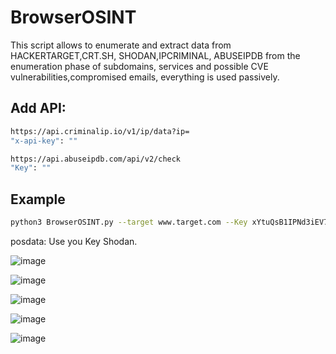 # BrowserOSINT

This script allows to enumerate and extract data from HACKERTARGET,CRT.SH, SHODAN,IPCRIMINAL, ABUSEIPDB from the enumeration phase of subdomains, services and possible CVE vulnerabilities,compromised emails, everything is used passively.

## Add API:

```sh
https://api.criminalip.io/v1/ip/data?ip=
"x-api-key": ""
```

```sh
https://api.abuseipdb.com/api/v2/check
"Key": ""
```

## Example

```sh
python3 BrowserOSINT.py --target www.target.com --Key xYtuQsB1IPNd3iEV7bSjVmHKUjPqPXpY
```
posdata: Use you Key Shodan.


![image](https://user-images.githubusercontent.com/66162160/225937794-4b2a7606-d3a6-4e4c-a7b1-c3edc4c62a64.png)

![image](https://user-images.githubusercontent.com/66162160/225938088-d37bf45a-d579-4ff3-9514-21387e2e5d89.png)

![image](https://user-images.githubusercontent.com/66162160/225938184-2ea45575-21a0-4177-a7eb-2f64589b0d58.png)

![image](https://user-images.githubusercontent.com/66162160/225938376-f3c94c99-6dee-4885-9da3-449561514bcd.png)

![image](https://user-images.githubusercontent.com/66162160/225938388-0279c369-17c2-4da3-a4e4-348a4c29d4bf.png)

